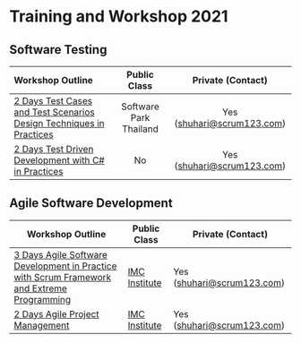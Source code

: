 # Training and Workshop 2021

## Software Testing

| Workshop Outline | Public Class | Private (Contact) |
| :----- | :-----: | :-----: |
| [2 Days Test Cases and Test Scenarios Design Techniques in Practices](./software-testing/2-days-test-techniques-in-practices.md) |Software Park Thailand | Yes ([shuhari@scrum123.com](mailto:shuhari@scrum123.com))  |
| [2 Days Test Driven Development with C# in Practices](./software-testing/2-days-tdd-with-c-sharp-in-practices.md) | No | Yes ([shuhari@scrum123.com](mailto:shuhari@scrum123.com))  |

## Agile Software Development

| Workshop Outline | Public Class | Private (Contact) |
| -------- | ------------ | ----------------- |
| [3 Days Agile Software Development in Practice with Scrum Framework and Extreme Programming](./agile/3-days-agile-software-development.md) | [IMC Institute](http://www.imcinstitute.com/agile) | Yes ([shuhari@scrum123.com](mailto:shuhari@scrum123.com))  |
| [2 Days Agile Project Management](./agile/2-days-agile-project-management.md) | [IMC Institute](http://www.imcinstitute.com/agileprj) | Yes ([shuhari@scrum123.com](mailto:shuhari@scrum123.com))  |
